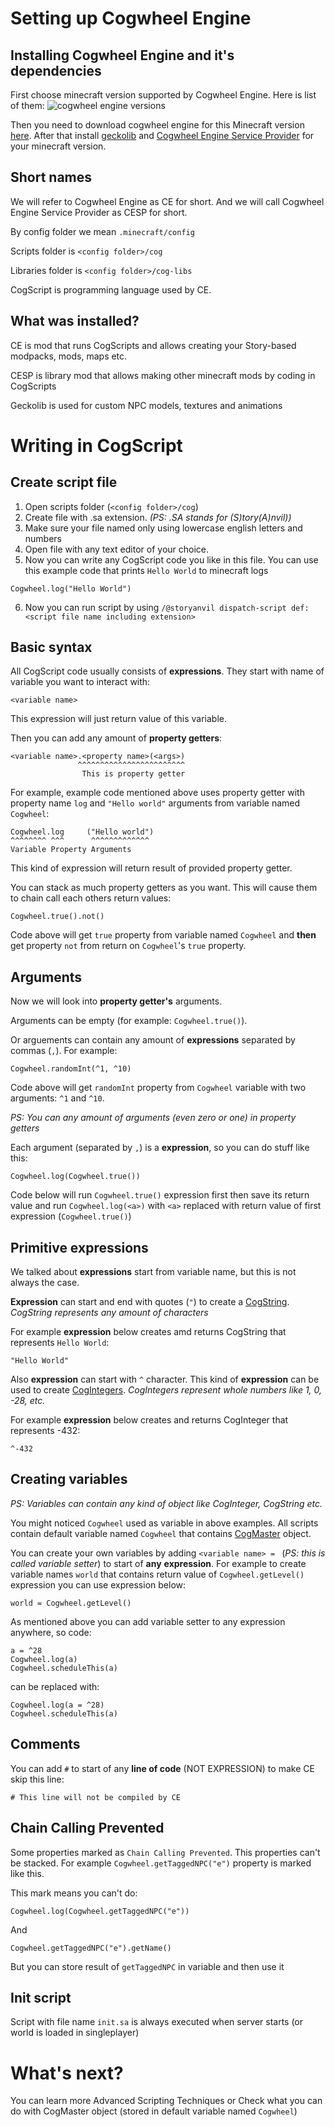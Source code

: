 # Setting up Cogwheel Engine
## Installing Cogwheel Engine and it's dependencies 
First choose minecraft version supported by Cogwheel Engine. 
Here is list of them: ![cogwheel engine versions](https://img.shields.io/modrinth/game-versions/cogwheel-engine?label=%20)

Then you need to download cogwheel engine for this Minecraft version [here](https://modrinth.com/mod/cogwheel-engine). After that install [geckolib](https://modrinth.com/mod/geckolib) and [Cogwheel Engine Service Provider](https://modrinth.com/mod/cogwheel-engine-service) for your minecraft version.

## Short names
We will refer to Cogwheel Engine as CE for short. And we will call Cogwheel Engine Service Provider as CESP for short.

By config folder we mean `.minecraft/config`

Scripts folder is `<config folder>/cog`

Libraries folder is `<config folder>/cog-libs`

CogScript is programming language used by CE.

## What was installed?
CE is mod that runs CogScripts and allows creating your Story-based modpacks, mods, maps etc.

CESP is library mod that allows making other minecraft mods by coding in CogScripts

Geckolib is used for custom NPC models, textures and animations

# Writing in CogScript
## Create script file
1. Open scripts folder (`<config folder>/cog`)
2. Create file with .sa extension. *(PS: .SA stands for (S)tory(A)nvil))*
3. Make sure your file named only using lowercase english letters and numbers
4. Open file with any text editor of your choice.
5. Now you can write any CogScript code you like in this file. You can use this example code that prints `Hello World` to minecraft logs
```
Cogwheel.log("Hello World")
```
6. Now you can run script by using `/@storyanvil dispatch-script def:<script file name including extension>`

## Basic syntax
All CogScript code usually consists of **expressions**. They start with name of variable you want to interact with:
```
<variable name>
```
This expression will just return value of this variable.

Then you can add any amount of **property getters**:
```
<variable name>.<property name>(<args>)
               ^^^^^^^^^^^^^^^^^^^^^^^^
                This is property getter
```
For example, example code mentioned above uses property getter with property name `log` and `"Hello world"` arguments from variable named `Cogwheel`:
```
Cogwheel.log     ("Hello world")
^^^^^^^^ ^^^      ^^^^^^^^^^^^^
Variable Property Arguments
```
This kind of expression will return result of provided property getter.

You can stack as much property getters as you want. This will cause them to chain call each others return values:
```
Cogwheel.true().not()
```
Code above will get `true` property from variable named `Cogwheel` and **then** get property `not` from return on `Cogwheel`'s `true` property.

## Arguments
Now we will look into **property getter's** arguments.

Arguments can be empty (for example: `Cogwheel.true()`).

Or arguements can contain any amount of **expressions** separated by commas (`,`).
For example:
```
Cogwheel.randomInt(^1, ^10)
```
Code above will get `randomInt` property from `Cogwheel` variable with two arguments: `^1` and `^10`.

*PS: You can any amount of arguments (even zero or one) in property getters*

Each argument (separated by `,`) is a **expression**, so you can do stuff like this:
```
Cogwheel.log(Cogwheel.true())
```
Code below will run `Cogwheel.true()` expression first then save its return value and run `Cogwheel.log(<a>)` with `<a>` replaced with return value of first expression (`Cogwheel.true()`)

## Primitive expressions
We talked about **expressions** start from variable name, but this is not always the case.

**Expression** can start and end with quotes (`"`) to create a [CogString](https://storyanvil.github.io/wiki/wiki.html?p=wiki/projects/cogwheel/specs/cogstring.sa.json). *CogString represents any amount of characters*

For example **expression** below creates amd returns CogString that represents `Hello World`:
```
"Hello World"
```

Also **expression** can start with `^` character. This kind of **expression** can be used to create [CogIntegers](https://storyanvil.github.io/wiki/wiki.html?p=wiki/projects/cogwheel/specs/coginteger.sa.json). *CogIntegers represent whole numbers like 1, 0, -28, etc.*

For example **expression** below creates and returns CogInteger that represents -432:
```
^-432
```

## Creating variables
*PS: Variables can contain any kind of object like CogInteger, CogString etc.*

You might noticed `Cogwheel` used as variable in above examples. All scripts contain default variable named `Cogwheel` that contains [CogMaster](https://storyanvil.github.io/wiki/wiki.html?p=wiki/projects/cogwheel/specs/cogmaster.sa.json) object.

You can create your own variables by adding `<variable name> = ` (*PS: this is called variable setter*) to start of __any__ **expression**. For example to create variable names `world` that contains return value of `Cogwheel.getLevel()` expression you can use expression below:
```
world = Cogwheel.getLevel()
```

As mentioned above you can add variable setter to any expression anywhere, so code:
```
a = ^28
Cogwheel.log(a)
Cogwheel.scheduleThis(a)
```
can be replaced with:
```
Cogwheel.log(a = ^28)
Cogwheel.scheduleThis(a)
```

## Comments
You can add `#` to start of any **line of code** (NOT EXPRESSION) to make CE skip this line:
```
# This line will not be compiled by CE
```

## Chain Calling Prevented
Some properties marked as `Chain Calling Prevented`. This properties can't be stacked.
For example `Cogwheel.getTaggedNPC("e")` property is marked like this.

This mark means you can't do:
```
Cogwheel.log(Cogwheel.getTaggedNPC("e"))
```
And
```
Cogwheel.getTaggedNPC("e").getName()
```
But you can store result of `getTaggedNPC` in variable and then use it

## Init script
Script with file name `init.sa` is always executed when server starts (or world is loaded in singleplayer)

# What's next?
You can learn more <a onclick="$story.to('/wiki/wiki.html?p=wiki/projects/cogwheel/adv')">Advanced Scripting Techniques</a> or <a onclick="$story.to('/wiki/wiki.html?p=wiki/projects/cogwheel/specs/cogmaster.sa.json')">Check what you can do with CogMaster object (stored in default variable named `Cogwheel`)</a>